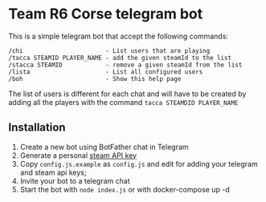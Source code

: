 # Team R6 Corse telegram bot

This is a simple telegram bot that accept the following commands:

```
/chi                       - List users that are playing
/tacca STEAMID PLAYER_NAME - add the given steamId to the list
/stacca STEAMID            - remove a given steamId from the list
/lista                     - List all configured users
/boh                       - Show this help page
```

The list of users is different for each chat and will have to be created 
by adding all the players with the command `tacca STEAMDID PLAYER_NAME`

## Installation
 1. Create a new bot using BotFather chat in Telegram
 1. Generate a personal [steam API key](https://steamcommunity.com/dev/apikey)
 1. Copy `config.js.example` as `config.js` and edit for adding your telegram and steam api keys;
 1. Invite your bot to a telegram chat
 1. Start the bot with `node index.js` or with docker-compose up -d


